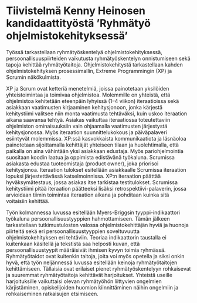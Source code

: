 # Tiivistelmä Kenny Heinosen kandidaattityöstä ’Ryhmätyö ohjelmistokehityksessä’

Työssä tarkastellaan ryhmätyöskentelyä ohjelmistokehityksessä, persoonallisuuspiirteiden vaikutusta ryhmätyöskentelyn onnistumiseen sekä tapoja kehittää ryhmätyötaitoja. Ohjelmistokehitystä tarkastellaan kahden ohjelmistokehityksen prosessimallin, Extreme Programmingin (XP) ja Scrumin näkökulmista.

XP ja Scrum ovat ketteriä menetelmiä, joissa painotetaan yksilöiden yhteistoimintaa ja toimivaa ohjelmistoa. Molemmille on yhteistä, että ohjelmistoa kehitetään eteenpäin lyhyissä (1–4 viikon) iteraatioissa sekä asiakkaan vaatimusten kirjaaminen kehitysjonoon, jonka kärjestä kehitystiimi valitsee niin monta vaatimusta tehtäväksi, kuin uskoo iteraation aikana saavansa tehtyä. Asiakas vaikuttaa iteraatiossa toteutettaviin ohjelmiston ominaisuuksiin vain ohjaamalla vaatimusten järjestystä kehitysjonossa. Myös iteraation suunnittelukokous ja päiväpalaveri esiintyvät molemmissa. XP:ssä kasvokkaista kommunikaatiota ja läsnäoloa painotetaan sijoittamalla kehittäjät yhteiseen tilaan ja huolehtimalla, että paikalla on aina vähintään yksi asiakkaan edustaja. Myös pariohjelmointia suositaan koodin laatua ja oppimista edistävänä työkaluna. Scrumissa asiakasta edustaa tuoteomistaja (product owner), joka priorisoi kehitysjonoa. Iteraation tulokset esitellään asiakkaalle Scrumissa iteraation lopuksi järjestettävässä katselmoinnissa. XP:n iteraation päättää hyväksymätestaus, jossa asiakas itse tarkistaa testitulokset. Scrumissa kehitystiimi pitää iteraation päätteeksi lisäksi retrospektiivi-palaverin, jossa arvioidaan tiimin toimintaa iteraation aikana ja pohditaan kuinka sitä voitaisiin kehittää.

Työn kolmannessa luvussa esitellään Myers-Briggsin tyyppi-indikaattori työkaluna persoonallisuustyyppien hahmottamiseen. Tämän jälkeen tarkastellaan tutkimustulosten valossa ohjelmistokehittäjän hyviä ja huonoja piirteitä sekä eri persoonallisuustyyppien soveltuvuutta ohjelmistokehityksen eri tehtäviin. Teoriaa indikaattorin taustalla ei kuitenkaan käsitellä ja tekstistä saa helposti kuvan, että persoonallisuustyypit määräisivät ihmisen kyvyn toimia ryhmässä. Ryhmätyötaidot ovat kuitenkin taitoja, joita voi myös opetella ja siksi onkin hyvä, että työn neljännessä luvussa esitellään keinoja ryhmätyötaitojen kehittämiseen. Tällaisia ovat erilaiset pienet ryhmätyöskentelyyn rohkaisevat ja suuremmat ryhmätyötaitoja kehittävät harjoitukset. Yhteistä useille harjoituksille vaikuttaisi olevan ryhmätyöhön liittyvien ongelmien kärjistäminen, opiskelijoiden huomion kiinnittäminen näihin ongelmiin ja rohkaiseminen ratkaisujen etsimiseen.